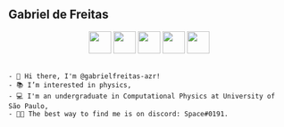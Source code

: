 ## Gabriel de Freitas 

<div align="center" >
    <img src="https://cdn.jsdelivr.net/gh/devicons/devicon/icons/lua/lua-original-wordmark.svg" width="40" height="40"/>       
    <img src="https://cdn.jsdelivr.net/gh/devicons/devicon/icons/julia/julia-original.svg" width="40" height="40"/>
    <img src="https://cdn.jsdelivr.net/gh/devicons/devicon/icons/cplusplus/cplusplus-original.svg" width="40" height="40" />
    <img src="https://cdn.jsdelivr.net/gh/devicons/devicon/icons/python/python-original.svg" width="40" height="40"/>
    <img src="https://cdn.jsdelivr.net/gh/devicons/devicon/icons/linux/linux-original.svg" width="40" height="40"/>
</div>

</br>

<div display="inline-block">

	- 👋 Hi there, I'm @gabrielfreitas-azr! 
	- 📚 I’m interested in physics, 
	- 💻 I'm an undergraduate in Computational Physics at University of São Paulo,
	- 👨‍💻 The best way to find me is on discord: Space#0191.
</div>
	

